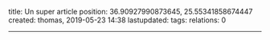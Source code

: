 title: Un super article
position: 36.90927990873645, 25.55341858674447
created: thomas, 2019-05-23 14:38
lastupdated: 
tags: 
relations: 0

---

